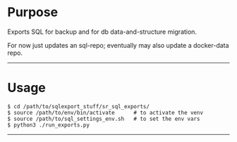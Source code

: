 # Purpose

Exports SQL for backup and for db data-and-structure migration.

For now just updates an sql-repo; eventually may also update a docker-data repo.

---

# Usage

```
$ cd /path/to/sqlexport_stuff/sr_sql_exports/
$ source /path/to/env/bin/activate      # to activate the venv
$ source /path/to/sql_settings_env.sh   # to set the env vars
$ python3 ./run_exports.py
```

---